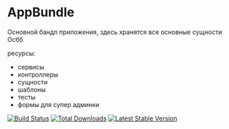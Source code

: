 AppBundle
=============

Основной бандл приложения, здесь хранятся все основные сущности Осбб

ресурсы:

- сервисы
- контроллеры
- сущности
- шаблоны
- тесты
- формы для супер админки

[![Build Status](https://travis-ci.org/FriendsOfSymfony/FOSUserBundle.svg?branch=master)](https://travis-ci.org/FriendsOfSymfony/FOSUserBundle) [![Total Downloads](https://poser.pugx.org/friendsofsymfony/user-bundle/downloads.svg)](https://packagist.org/packages/friendsofsymfony/user-bundle) [![Latest Stable Version](https://poser.pugx.org/friendsofsymfony/user-bundle/v/stable.svg)](https://packagist.org/packages/friendsofsymfony/user-bundle)

